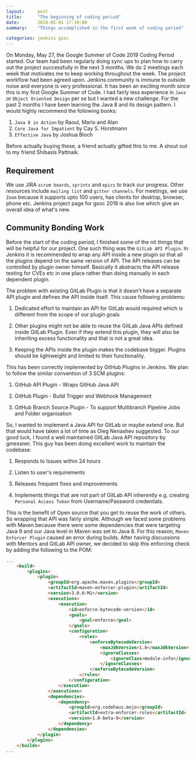 ```yaml
---
layout:     post
title:      "The beginning of coding period"
date:       2019-05-01 17:10:00
summary:    "Things accomplished in the first week of coding period"

categories: jenkins gsoc 
---
```


On Monday, May 27, the Google Summer of Code 2019 Coding Period started. Our team had been regularly doing sync ups to plan how to carry out the project successfully in the next 3 months. We do 2 meetings each week that motivates me to keep working throughout the week. The project workflow had been agreed upon. Jenkins community is immune to outside noise and everyone is very professional. It has been an exciting month since this is my first Google Summer of Code. I had fairly less experience in `Java` or `Object Oriented Design` per se but I wanted a new challenge. For the past 2 months I have been learning the Java 8 and its design pattern. I would highly recommend the following books:

1. `Java 8 in Action` by Raoul, Mario and Alan
2. `Core Java for Impatient` by Cay S. Horstmann
3. `Effective Java` by Joshua Bloch

Before actually buying these, a friend actually gifted this to me. A shout out to my friend Shibasis Pattnaik.

## Requirement 

We use JIRA `scrum boards`, `sprints` and `epics` to track our progress. Other resources include `mailing list` and `gitter channels`. For meetings, we use `Zoom` because it supports upto 100 users, has clients for desktop, browser, phone etc. Jenkins project page for gsoc 2019 is also live which give an overall idea of what's new.

## Community Bonding Work

Before the start of the coding period, I finished some of the nit things that will be helpful for our project. One such thing was the `GitLab API Plugin`. In Jenkins it is recommended to wrap any API inside a new plugin so that all the plugins depend on the same version of API. The API releases can be controlled by plugin owner himself. Basically it abstracts the API release testing for CVEs etc in one place rather than doing manually in each dependent plugin.

The problem with existing GitLab Plugin is that it doesn't have a separate API plugin and defines the API inside itself. This cause following problems:

1. Dedicated effort to maintain an API for GitLab would required which is different from the scope of our plugin goals

2. Other plugins might not be able to reuse the GitLab Java APIs defined inside GitLab Plugin. Even if they extend this plugin, they will also be inheriting excess functionality and that is not a great idea.

3. Keeping the APIs inside the plugin makes the codebase bigger. Plugins should be lightweight and limited to their functionality. 

This has been correctly implemented by GitHub Plugins in Jenkins. We plan to follow the similar convention of 3 SCM plugins:

1. GitHub API Plugin - Wraps GitHub Java API 

2. GitHub Plugin - Build Trigger and Webhook Management

3. GitHub Branch Source Plugin - To support Multibranch Pipeline Jobs and Folder organisation

So, I wanted to implement a Java API for GitLab or maybe extend one. But that would have taken a lot of time as Oleg Nenashev suggested. To our good luck, I found a well maintained GitLab Java API repository by gmessner. This guy has been doing excellent work to maintain the codebase:

1. Responds to Issues within 24 hours

2. Listen to user's requirements 

3. Releases frequent fixes and improvements

4. Implements things that are not part of GitLab API inherently e.g. creating `Personal Access Token` from Username/Password credentials.

This is the benefit of Open source that you get to reuse the work of others. So wrapping that API was fairly simple. Although we faced some problems with Maven because there were some dependencies that were targeting Java 9 and our Java level in Maven was set to Java 8. For this reason, `Maven Enforcer Plugin` caused an error during builds. After having discussions with Mentors and GitLab API owner, we decided to skip this enforcing check by adding the following to the POM:

```html
...
    <build>
        <plugins>
            <plugin>
                <groupId>org.apache.maven.plugins</groupId>
                <artifactId>maven-enforcer-plugin</artifactId>
                <version>3.0.0-M1</version>
                <executions>
                    <execution>
                        <id>enforce-bytecode-version</id>
                        <goals>
                            <goal>enforce</goal>
                        </goals>
                        <configuration>
                            <rules>
                                <enforceBytecodeVersion>
                                    <maxJdkVersion>1.8</maxJdkVersion>
                                    <ignoreClasses>
                                        <ignoreClass>module-info</ignoreClass>
                                    </ignoreClasses>
                                </enforceBytecodeVersion>
                            </rules>
                        </configuration>
                    </execution>
                </executions>
                <dependencies>
                    <dependency>
                        <groupId>org.codehaus.mojo</groupId>
                        <artifactId>extra-enforcer-rules</artifactId>
                        <version>1.0-beta-9</version>
                    </dependency>
                </dependencies>
            </plugin>
        </plugins>
    </builds>
...
```




